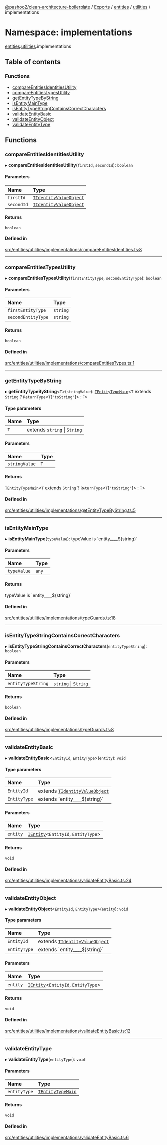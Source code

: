 [@pashoo2/clean-architecture-boilerplate](../README.md) / [Exports](../modules.md) / [entities](entities.md) / [utilities](entities.utilities.md) / implementations

# Namespace: implementations

[entities](entities.md).[utilities](entities.utilities.md).implementations

## Table of contents

### Functions

- [compareEntitiesIdentitiesUtility](entities.utilities.implementations.md#compareentitiesidentitiesutility)
- [compareEntitiesTypesUtility](entities.utilities.implementations.md#compareentitiestypesutility)
- [getEntityTypeByString](entities.utilities.implementations.md#getentitytypebystring)
- [isEntityMainType](entities.utilities.implementations.md#isentitymaintype)
- [isEntityTypeStringContainsCorrectCharacters](entities.utilities.implementations.md#isentitytypestringcontainscorrectcharacters)
- [validateEntityBasic](entities.utilities.implementations.md#validateentitybasic)
- [validateEntityObject](entities.utilities.implementations.md#validateentityobject)
- [validateEntityType](entities.utilities.implementations.md#validateentitytype)

## Functions

### compareEntitiesIdentitiesUtility

▸ **compareEntitiesIdentitiesUtility**(`firstId`, `secondId`): `boolean`

#### Parameters

| Name | Type |
| :------ | :------ |
| `firstId` | [`TIdentityValueObject`](valueobject.interfaces.md#tidentityvalueobject) |
| `secondId` | [`TIdentityValueObject`](valueobject.interfaces.md#tidentityvalueobject) |

#### Returns

`boolean`

#### Defined in

[src/entities/utilities/implementations/compareEntitiesIdentities.ts:8](https://github.com/pashoo2/clean-architecture-boilerplate/blob/88f8e3d/src/entities/utilities/implementations/compareEntitiesIdentities.ts#L8)

___

### compareEntitiesTypesUtility

▸ **compareEntitiesTypesUtility**(`firstEntityType`, `secondEntityType`): `boolean`

#### Parameters

| Name | Type |
| :------ | :------ |
| `firstEntityType` | `string` |
| `secondEntityType` | `string` |

#### Returns

`boolean`

#### Defined in

[src/entities/utilities/implementations/compareEntitiesTypes.ts:1](https://github.com/pashoo2/clean-architecture-boilerplate/blob/88f8e3d/src/entities/utilities/implementations/compareEntitiesTypes.ts#L1)

___

### getEntityTypeByString

▸ **getEntityTypeByString**<`T`\>(`stringValue`): [`TEntityTypeMain`](entities.interfaces.md#tentitytypemain)<`T` extends `String` ? `ReturnType`<`T`[``"toString"``]\> : `T`\>

#### Type parameters

| Name | Type |
| :------ | :------ |
| `T` | extends `string` \| `String` |

#### Parameters

| Name | Type |
| :------ | :------ |
| `stringValue` | `T` |

#### Returns

[`TEntityTypeMain`](entities.interfaces.md#tentitytypemain)<`T` extends `String` ? `ReturnType`<`T`[``"toString"``]\> : `T`\>

#### Defined in

[src/entities/utilities/implementations/getEntityTypeByString.ts:5](https://github.com/pashoo2/clean-architecture-boilerplate/blob/88f8e3d/src/entities/utilities/implementations/getEntityTypeByString.ts#L5)

___

### isEntityMainType

▸ **isEntityMainType**(`typeValue`): typeValue is \`entity\_\_\_\_${string}\`

#### Parameters

| Name | Type |
| :------ | :------ |
| `typeValue` | `any` |

#### Returns

typeValue is \`entity\_\_\_\_${string}\`

#### Defined in

[src/entities/utilities/implementations/typeGuards.ts:18](https://github.com/pashoo2/clean-architecture-boilerplate/blob/88f8e3d/src/entities/utilities/implementations/typeGuards.ts#L18)

___

### isEntityTypeStringContainsCorrectCharacters

▸ **isEntityTypeStringContainsCorrectCharacters**(`entityTypeString`): `boolean`

#### Parameters

| Name | Type |
| :------ | :------ |
| `entityTypeString` | `string` \| `String` |

#### Returns

`boolean`

#### Defined in

[src/entities/utilities/implementations/typeGuards.ts:8](https://github.com/pashoo2/clean-architecture-boilerplate/blob/88f8e3d/src/entities/utilities/implementations/typeGuards.ts#L8)

___

### validateEntityBasic

▸ **validateEntityBasic**<`EntityId`, `EntityType`\>(`entity`): `void`

#### Type parameters

| Name | Type |
| :------ | :------ |
| `EntityId` | extends [`TIdentityValueObject`](valueobject.interfaces.md#tidentityvalueobject) |
| `EntityType` | extends \`entity\_\_\_\_${string}\` |

#### Parameters

| Name | Type |
| :------ | :------ |
| `entity` | [`IEntity`](../interfaces/entities.interfaces.ientity.md)<`EntityId`, `EntityType`\> |

#### Returns

`void`

#### Defined in

[src/entities/utilities/implementations/validateEntityBasic.ts:24](https://github.com/pashoo2/clean-architecture-boilerplate/blob/88f8e3d/src/entities/utilities/implementations/validateEntityBasic.ts#L24)

___

### validateEntityObject

▸ **validateEntityObject**<`EntityId`, `EntityType`\>(`entity`): `void`

#### Type parameters

| Name | Type |
| :------ | :------ |
| `EntityId` | extends [`TIdentityValueObject`](valueobject.interfaces.md#tidentityvalueobject) |
| `EntityType` | extends \`entity\_\_\_\_${string}\` |

#### Parameters

| Name | Type |
| :------ | :------ |
| `entity` | [`IEntity`](../interfaces/entities.interfaces.ientity.md)<`EntityId`, `EntityType`\> |

#### Returns

`void`

#### Defined in

[src/entities/utilities/implementations/validateEntityBasic.ts:12](https://github.com/pashoo2/clean-architecture-boilerplate/blob/88f8e3d/src/entities/utilities/implementations/validateEntityBasic.ts#L12)

___

### validateEntityType

▸ **validateEntityType**(`entityType`): `void`

#### Parameters

| Name | Type |
| :------ | :------ |
| `entityType` | [`TEntityTypeMain`](entities.interfaces.md#tentitytypemain) |

#### Returns

`void`

#### Defined in

[src/entities/utilities/implementations/validateEntityBasic.ts:6](https://github.com/pashoo2/clean-architecture-boilerplate/blob/88f8e3d/src/entities/utilities/implementations/validateEntityBasic.ts#L6)

